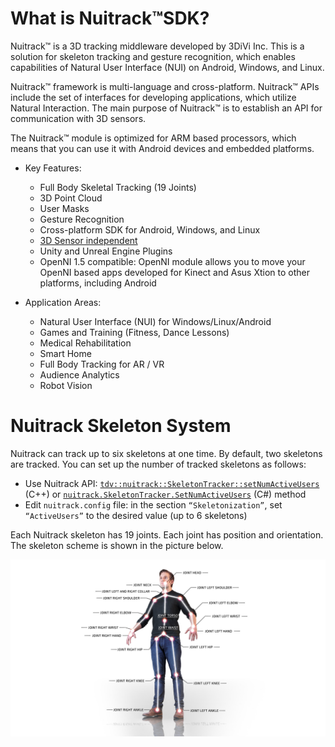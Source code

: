 # What is Nuitrack™SDK?

Nuitrack™ is a 3D tracking middleware developed by 3DiVi Inc. This is a solution for skeleton tracking and gesture recognition, which enables capabilities of Natural User Interface (NUI) on Android, Windows, and Linux.

Nuitrack™ framework is multi-language and cross-platform. Nuitrack™ APIs include the set of interfaces for developing applications, which utilize Natural Interaction. The main purpose of Nuitrack™ is to establish an API for communication with 3D sensors.

The Nuitrack™ module is optimized for ARM based processors, which means that you can use it with Android devices and embedded platforms.

 - Key Features:
   - Full Body Skeletal Tracking (19 Joints)
   - 3D Point Cloud
   - User Masks
   - Gesture Recognition
   - Cross-platform SDK for Android, Windows, and Linux
   - [3D Sensor independent](https://nuitrack.com/#sensors)
   - Unity and Unreal Engine Plugins
   - OpenNI 1.5 compatible: OpenNI module allows you to move your OpenNI based apps developed for Kinect and Asus Xtion to other platforms, including Android

 - Application Areas:
   - Natural User Interface (NUI) for Windows/Linux/Android
   - Games and Training (Fitness, Dance Lessons)
   - Medical Rehabilitation
   - Smart Home
   - Full Body Tracking for AR / VR
   - Audience Analytics
   - Robot Vision

# Nuitrack Skeleton System

Nuitrack can track up to six skeletons at one time. By default, two skeletons are tracked. You can set up the number of tracked skeletons as follows:

* Use Nuitrack API: [`tdv::nuitrack::SkeletonTracker::setNumActiveUsers`](https://download.3divi.com/Nuitrack/doc/classtdv_1_1nuitrack_1_1SkeletonTracker.html#a6f213bb43a2fe7badb356707a22e1e50) (C++) or [`nuitrack.SkeletonTracker.SetNumActiveUsers`](https://download.3divi.com/Nuitrack/doc/classnuitrack_1_1SkeletonTracker.html#a8279a335f75fcdf70f8a6980b3aece99) (C#) method
* Edit `nuitrack.config` file: in the section `“Skeletonization”`, set `“ActiveUsers”` to the desired value (up to 6 skeletons)

Each Nuitrack skeleton has 19 joints. Each joint has position and orientation. The skeleton scheme is shown in the picture below.

<p align="center">
<img width="900" src="img/skeleton_scheme.jpg">
</p>
